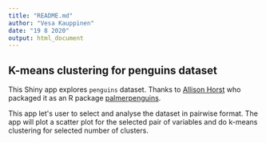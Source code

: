 ```yaml
---
title: "README.md"
author: "Vesa Kauppinen"
date: "19 8 2020"
output: html_document
---
```


## K-means clustering for penguins dataset

This Shiny app explores ```penguins``` dataset. Thanks to [Allison Horst](https://twitter.com/allison_horst) who packaged it as an R package [palmerpenguins](https://github.com/allisonhorst/palmerpenguins).

This app let's user to select and analyse the dataset in pairwise format. The app will plot a scatter plot for the selected pair of variables and do k-means clustering for selected number of clusters.


